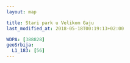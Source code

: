 ```yaml
---
layout: map

title: Stari park u Velikom Gaju
last_modified_at: 2018-05-18T00:19:13+02:00

WDPA: [388828]
geoSrbija:
  L1_183: [56]
---
```

